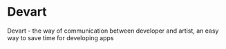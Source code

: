 # Devart
 Devart - the way of communication between developer and artist, an easy way to save time for developing apps
